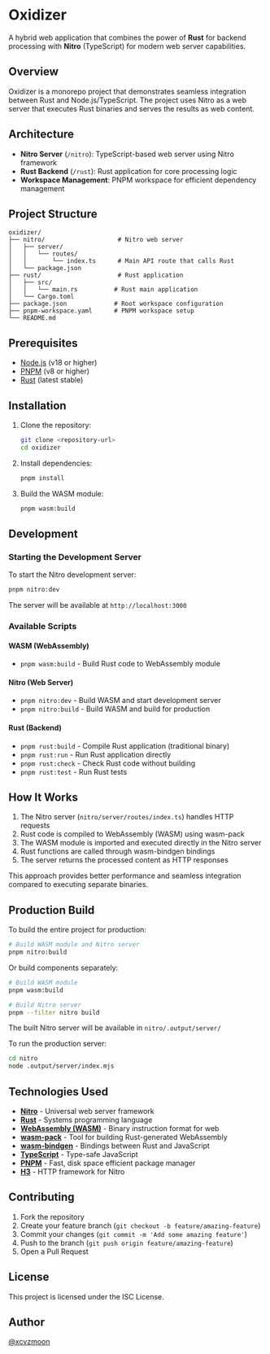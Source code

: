 # Oxidizer

A hybrid web application that combines the power of **Rust** for backend processing with **Nitro** (TypeScript) for modern web server capabilities.

## Overview

Oxidizer is a monorepo project that demonstrates seamless integration between Rust and Node.js/TypeScript. The project uses Nitro as a web server that executes Rust binaries and serves the results as web content.

## Architecture

- **Nitro Server** (`/nitro`): TypeScript-based web server using Nitro framework
- **Rust Backend** (`/rust`): Rust application for core processing logic
- **Workspace Management**: PNPM workspace for efficient dependency management

## Project Structure

```text
oxidizer/
├── nitro/                    # Nitro web server
│   ├── server/
│   │   └── routes/
│   │       └── index.ts      # Main API route that calls Rust
│   └── package.json
├── rust/                     # Rust application
│   ├── src/
│   │   └── main.rs          # Rust main application
│   └── Cargo.toml
├── package.json             # Root workspace configuration
├── pnpm-workspace.yaml      # PNPM workspace setup
└── README.md
```

## Prerequisites

- [Node.js](https://nodejs.org/) (v18 or higher)
- [PNPM](https://pnpm.io/) (v8 or higher)
- [Rust](https://rustup.rs/) (latest stable)

## Installation

1. Clone the repository:

   ```bash
   git clone <repository-url>
   cd oxidizer
   ```

2. Install dependencies:

   ```bash
   pnpm install
   ```

3. Build the WASM module:

   ```bash
   pnpm wasm:build
   ```

## Development

### Starting the Development Server

To start the Nitro development server:

```bash
pnpm nitro:dev
```

The server will be available at `http://localhost:3000`

### Available Scripts

#### WASM (WebAssembly)

- `pnpm wasm:build` - Build Rust code to WebAssembly module

#### Nitro (Web Server)

- `pnpm nitro:dev` - Build WASM and start development server
- `pnpm nitro:build` - Build WASM and build for production

#### Rust (Backend)

- `pnpm rust:build` - Compile Rust application (traditional binary)
- `pnpm rust:run` - Run Rust application directly
- `pnpm rust:check` - Check Rust code without building
- `pnpm rust:test` - Run Rust tests

## How It Works

1. The Nitro server (`nitro/server/routes/index.ts`) handles HTTP requests
2. Rust code is compiled to WebAssembly (WASM) using wasm-pack
3. The WASM module is imported and executed directly in the Nitro server
4. Rust functions are called through wasm-bindgen bindings
5. The server returns the processed content as HTTP responses

This approach provides better performance and seamless integration compared to executing separate binaries.

## Production Build

To build the entire project for production:

```bash
# Build WASM module and Nitro server
pnpm nitro:build
```

Or build components separately:

```bash
# Build WASM module
pnpm wasm:build

# Build Nitro server
pnpm --filter nitro build
```

The built Nitro server will be available in `nitro/.output/server/`

To run the production server:

```bash
cd nitro
node .output/server/index.mjs
```

## Technologies Used

- **[Nitro](https://nitro.build/)** - Universal web server framework
- **[Rust](https://www.rust-lang.org/)** - Systems programming language
- **[WebAssembly (WASM)](https://webassembly.org/)** - Binary instruction format for web
- **[wasm-pack](https://rustwasm.github.io/wasm-pack/)** - Tool for building Rust-generated WebAssembly
- **[wasm-bindgen](https://rustwasm.github.io/wasm-bindgen/)** - Bindings between Rust and JavaScript
- **[TypeScript](https://www.typescriptlang.org/)** - Type-safe JavaScript
- **[PNPM](https://pnpm.io/)** - Fast, disk space efficient package manager
- **[H3](https://github.com/unjs/h3)** - HTTP framework for Nitro

## Contributing

1. Fork the repository
2. Create your feature branch (`git checkout -b feature/amazing-feature`)
3. Commit your changes (`git commit -m 'Add some amazing feature'`)
4. Push to the branch (`git push origin feature/amazing-feature`)
5. Open a Pull Request

## License

This project is licensed under the ISC License.

## Author

[@xcvzmoon](https://github.com/xcvzmoon)
